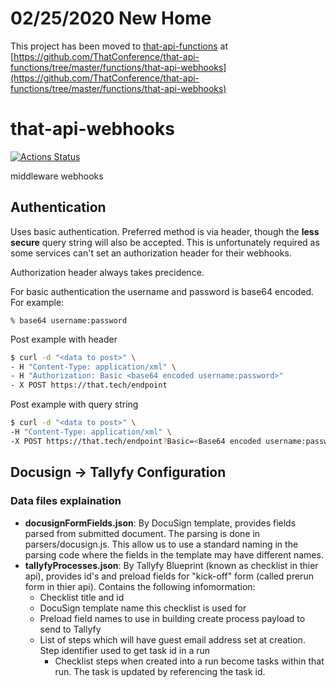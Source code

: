 # 02/25/2020 New Home

This project has been moved to [that-api-functions](https://github.com/ThatConference/that-api-functions) at [https://github.com/ThatConference/that-api-functions/tree/master/functions/that-api-webhooks](https://github.com/ThatConference/that-api-functions/tree/master/functions/that-api-webhooks)

# that-api-webhooks

[![Actions Status](https://github.com/ThatConference/that-api-webhooks/workflows/Push%20Master%20CI/badge.svg)](https://github.com/ThatConference/that-api-webhooks/workflows/actions)

middleware webhooks

## Authentication

Uses basic authentication. Preferred method is via header, though the **less secure** query string will also be accepted. This is unfortunately required as some services can't set an authorization header for their webhooks.

Authorization header always takes precidence.

For basic authentication the username and password is base64 encoded. For example:

`% base64 username:password`

Post example with header

```bash
$ curl -d "<data to post>" \
- H "Content-Type: application/xml" \
- H "Authorization: Basic <base64 encoded username:password>"
- X POST https://that.tech/endpoint
```

Post example with query string

```bash
$ curl -d "<data to post>" \
-H "Content-Type: application/xml" \
-X POST https://that.tech/endpoint?Basic=<Base64 encoded username:password>
```

## Docusign -> Tallyfy Configuration

### Data files explaination

- **docusignFormFields.json**: By DocuSign template, provides fields parsed from submitted document. The parsing is done in parsers/docusign.js. This allow us to use a standard naming in the parsing code where the fields in the template may have different names.
- **tallyfyProcesses.json**: By Tallyfy Blueprint (known as checklist in thier api), provides id's and preload fields for "kick-off" form (called prerun form in thier api). Contains the following infomormation:
  - Checklist title and id
  - DocuSign template name this checklist is used for
  - Preload field names to use in building create process payload to send to Tallyfy
  - List of steps which will have guest email address set at creation. Step identifier used to get task id in a run
    - Checklist steps when created into a run become tasks within that run. The task is updated by referencing the task id.

